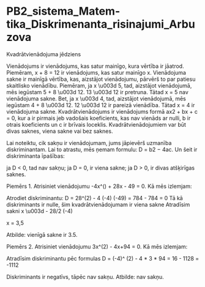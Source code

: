 # PB2_sistema_Matem-tika_Diskrimenanta_risinajumi_Arbuzova
Kvadrātvienādojuma jēdziens

Vienādojums ir vienādojums, kas satur mainīgo, kura vērtība ir jāatrod.
Piemēram, x + 8 = 12 ir vienādojums, kas satur mainīgo x.
Vienādojuma sakne ir mainīgā vērtība, kas, aizstājot vienādojumu, pārvērš to par patiesu skaitlisko vienādību.
Piemēram, ja x \u003d 5, tad, aizstājot vienādojumā, mēs iegūstam 5 + 8 \u003d 12. 13 \u003d 12 ir pretruna. Tātad x = 5 nav vienādojuma sakne.
Bet, ja x \u003d 4, tad, aizstājot vienādojumā, mēs iegūstam 4 + 8 \u003d 12. 12 \u003d 12 ir pareizā vienādība. Tātad x = 4 ir vienādojuma sakne.
Kvadrātvienādojums ir vienādojums formā ax2 + bx + c = 0, kur a ir pirmais jeb vadošais koeficients, kas nav vienāds ar nulli, b ir otrais koeficients un c ir brīvais loceklis.
Kvadrātvienādojumiem var būt divas saknes, viena sakne vai bez saknes.

Lai noteiktu, cik sakņu ir vienādojumam, jums jāpievērš uzmanība diskriminantam. Lai to atrastu, mēs ņemam formulu: D = b2 − 4ac. Un šeit ir diskriminanta īpašības:

ja D < 0, tad nav sakņu;
ja D = 0, ir viena sakne;
ja D > 0, ir divas atšķirīgas saknes.

Piemērs 1. Atrisiniet vienādojumu -4x^() + 28x - 49 = 0.
Kā mēs izlemjam:

Atrodiet diskriminantu: D = 28^(2) - 4 (-4) (-49) = 784 - 784 = 0
Tā kā diskriminants ir nulle, šim kvadrātvienādojumam ir viena sakne
Atradīsim sakni
x \u003d - 28/2 (-4)

x = 3,5

Atbilde: vienīgā sakne ir 3.5.

Piemērs 2. Atrisiniet vienādojumu 3x^(2) - 4x+94 = 0.
Kā mēs izlemjam:

Atradīsim diskriminantu pēc formulas
D = (-4)^ (2) - 4 * 3 * 94 = 16 - 1128 = -1112

Diskriminants ir negatīvs, tāpēc nav sakņu.
Atbilde: nav sakņu.
